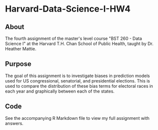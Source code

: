 # Harvard-Data-Science-I-HW4

## About

The fourth assignment of the master's level course "BST 260 - Data Science I" at the Harvard T.H. Chan School of Public Health, taught by Dr. Heather Mattie.

## Purpose

The goal of this assignment is to investigate biases in prediction models used for US congressional, senatorial, and presidential elections. This is used to compare the distribution of these bias terms for electoral races in each year and graphically between each of the states. 

## Code

See the accompanying R Markdown file to view my full assignment with answers.
